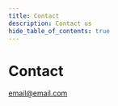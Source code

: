 ```yaml
---
title: Contact
description: Contact us
hide_table_of_contents: true
---
```


# Contact

email@email.com